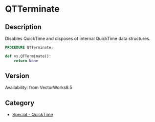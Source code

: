 # QTTerminate

## Description
Disables QuickTime and disposes of internal QuickTime data structures.

```pascal
PROCEDURE QTTerminate;
```

```python
def vs.QTTerminate():
    return None
```

## Version
Availability: from VectorWorks8.5

## Category
* [Special - QuickTime](../Categories/Special%20-%20QuickTime.md)
